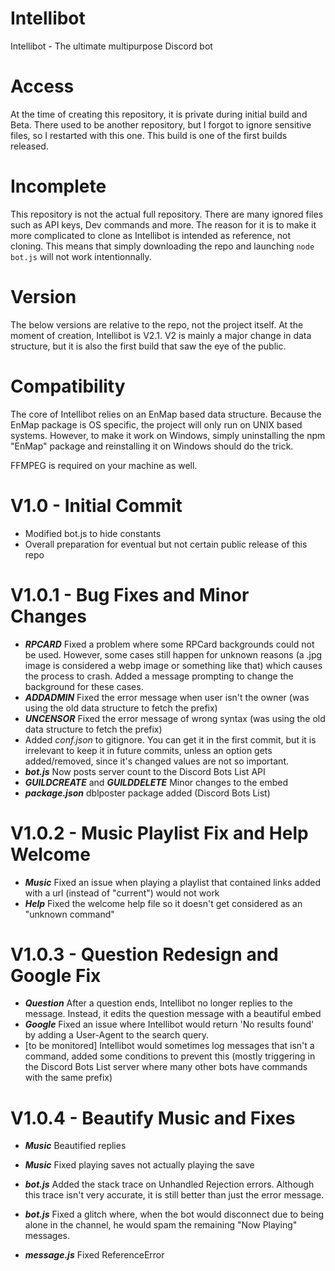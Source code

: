 # Intellibot
Intellibot - The ultimate multipurpose Discord bot

# Access
At the time of creating this repository, it is private during initial build and Beta. There used to be another repository, but I forgot to ignore sensitive files, so I restarted with this one. This build is one of the first builds released.

# Incomplete
This repository is not the actual full repository. There are many ignored files such as API keys, Dev commands and more. The reason for it is to make it more complicated to clone as Intellibot is intended as reference, not cloning. This means that simply downloading the repo and launching `node bot.js` will not work intentionnally.

# Version
The below versions are relative to the repo, not the project itself. At the moment of creation, Intellibot is V2.1. V2 is mainly a major change in data structure, but it is also the first build that saw the eye of the public.

# Compatibility

The core of Intellibot relies on an EnMap based data structure. Because the EnMap package is OS specific, the project will only run on UNIX based systems. However, to make it work on Windows, simply uninstalling the npm "EnMap" package and reinstalling it on Windows should do the trick.

FFMPEG is required on your machine as well.

# V1.0 - Initial Commit
* Modified bot.js to hide constants
* Overall preparation for eventual but not certain public release of this repo

# V1.0.1 - Bug Fixes and Minor Changes

* ***RPCARD*** Fixed a problem where some RPCard backgrounds could not be used. However, some cases still happen for unknown reasons (a .jpg image is considered a webp image or something like that) which causes the process to crash. Added a message prompting to change the background for these cases.
* ***ADDADMIN*** Fixed the error message when user isn't the owner (was using the old data structure to fetch the prefix)
* ***UNCENSOR*** Fixed the error message of wrong syntax (was using the old data structure to fetch the prefix)
* Added *conf.json* to gitignore. You can get it in the first commit, but it is irrelevant to keep it in future commits, unless an option gets added/removed, since it's changed values are not so important.
* ***bot.js*** Now posts server count to the Discord Bots List API
* ***GUILDCREATE*** and ***GUILDDELETE*** Minor changes to the embed
* ***package.json*** dblposter package added (Discord Bots List)



# V1.0.2 - Music Playlist Fix and Help Welcome

* ***Music*** Fixed an issue when playing a playlist that contained links added with a url (instead of "current") would not work
* ***Help*** Fixed the welcome help file so it doesn't get considered as an "unknown command"

# V1.0.3 - Question Redesign and Google Fix

* ***Question*** After a question ends, Intellibot no longer replies to the message. Instead, it edits the question message with a beautiful embed 
* ***Google*** Fixed an issue where Intellibot would return 'No results found' by adding a User-Agent to the search query. 
* [to be monitored] Intellibot would sometimes log messages that isn't a command, added some conditions to prevent this (mostly triggering in the Discord Bots List server where many other bots have commands with the same prefix)

# V1.0.4 - Beautify Music and Fixes

* ***Music*** Beautified replies

* ***Music*** Fixed playing saves not actually playing the save

* ***bot.js*** Added the stack trace on Unhandled Rejection errors. Although this trace isn't very accurate, it is still better than just the error message.

* ***bot.js*** Fixed a glitch where, when the bot would disconnect due to being alone in the channel, he would spam the remaining "Now Playing" messages.

* ***message.js*** Fixed ReferenceError

  ​